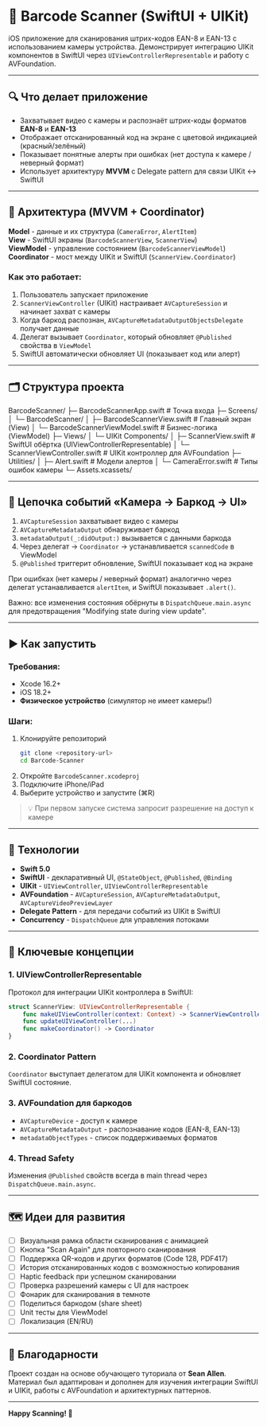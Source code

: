 # 📱 Barcode Scanner (SwiftUI + UIKit)

iOS приложение для сканирования штрих-кодов EAN-8 и EAN-13 с использованием камеры устройства. Демонстрирует интеграцию UIKit компонентов в SwiftUI через `UIViewControllerRepresentable` и работу с AVFoundation.

---

## 🔍 Что делает приложение

- Захватывает видео с камеры и распознаёт штрих-коды форматов **EAN-8** и **EAN-13**
- Отображает отсканированный код на экране с цветовой индикацией (красный/зелёный)
- Показывает понятные алерты при ошибках (нет доступа к камере / неверный формат)
- Использует архитектуру **MVVM** с Delegate pattern для связи UIKit ↔ SwiftUI

---

## 🧱 Архитектура (MVVM + Coordinator)

**Model** - данные и их структура (`CameraError`, `AlertItem`)  
**View** - SwiftUI экраны (`BarcodeScannerView`, `ScannerView`)  
**ViewModel** - управление состоянием (`BarcodeScannerViewModel`)  
**Coordinator** - мост между UIKit и SwiftUI (`ScannerView.Coordinator`)

### Как это работает:

1. Пользователь запускает приложение
2. `ScannerViewController` (UIKit) настраивает `AVCaptureSession` и начинает захват с камеры
3. Когда баркод распознан, `AVCaptureMetadataOutputObjectsDelegate` получает данные
4. Делегат вызывает `Coordinator`, который обновляет `@Published` свойства в `ViewModel`
5. SwiftUI автоматически обновляет UI (показывает код или алерт)

---

## 🗂️ Структура проекта

BarcodeScanner/
├─ BarcodeScannerApp.swift # Точка входа
├─ Screens/
│ └─ BarcodeScanner/
│ ├─ BarcodeScannerView.swift # Главный экран (View)
│ └─ BarcodeScannerViewModel.swift # Бизнес-логика (ViewModel)
├─ Views/
│ └─ UIKit Components/
│ ├─ ScannerView.swift # SwiftUI обёртка (UIViewControllerRepresentable)
│ └─ ScannerViewController.swift # UIKit контроллер для AVFoundation
├─ Utilities/
│ ├─ Alert.swift # Модели алертов
│ └─ CameraError.swift # Типы ошибок камеры
└─ Assets.xcassets/


---

## 🔄 Цепочка событий «Камера → Баркод → UI»

1. `AVCaptureSession` захватывает видео с камеры
2. `AVCaptureMetadataOutput` обнаруживает баркод
3. `metadataOutput(_:didOutput:)` вызывается с данными баркода
4. Через делегат → `Coordinator` → устанавливается `scannedCode` в ViewModel
5. `@Published` триггерит обновление, SwiftUI показывает код на экране

При ошибках (нет камеры / неверный формат) аналогично через делегат устанавливается `alertItem`, и SwiftUI показывает `.alert()`.

Важно: все изменения состояния обёрнуты в `DispatchQueue.main.async` для предотвращения "Modifying state during view update".

---

## ▶️ Как запустить

### Требования:
- Xcode 16.2+
- iOS 18.2+
- **Физическое устройство** (симулятор не имеет камеры!)

### Шаги:
1. Клонируйте репозиторий
   ```bash
   git clone <repository-url>
   cd Barcode-Scanner
   ```
2. Откройте `BarcodeScanner.xcodeproj`
3. Подключите iPhone/iPad
4. Выберите устройство и запустите (⌘R)

> 💡 При первом запуске система запросит разрешение на доступ к камере

---

## 🧰 Технологии

- **Swift 5.0**
- **SwiftUI** - декларативный UI, `@StateObject`, `@Published`, `@Binding`
- **UIKit** - `UIViewController`, `UIViewControllerRepresentable`
- **AVFoundation** - `AVCaptureSession`, `AVCaptureMetadataOutput`, `AVCaptureVideoPreviewLayer`
- **Delegate Pattern** - для передачи событий из UIKit в SwiftUI
- **Concurrency** - `DispatchQueue` для управления потоками

---

## 🎯 Ключевые концепции

### 1. UIViewControllerRepresentable
Протокол для интеграции UIKit контроллера в SwiftUI:
```swift
struct ScannerView: UIViewControllerRepresentable {
    func makeUIViewController(context: Context) -> ScannerViewController
    func updateUIViewController(...)
    func makeCoordinator() -> Coordinator
}
```

### 2. Coordinator Pattern
`Coordinator` выступает делегатом для UIKit компонента и обновляет SwiftUI состояние.

### 3. AVFoundation для баркодов
- `AVCaptureDevice` - доступ к камере
- `AVCaptureMetadataOutput` - распознавание кодов (EAN-8, EAN-13)
- `metadataObjectTypes` - список поддерживаемых форматов

### 4. Thread Safety
Изменения `@Published` свойств всегда в main thread через `DispatchQueue.main.async`.

---

## 🗺️ Идеи для развития

- [ ] Визуальная рамка области сканирования с анимацией
- [ ] Кнопка "Scan Again" для повторного сканирования
- [ ] Поддержка QR-кодов и других форматов (Code 128, PDF417)
- [ ] История отсканированных кодов с возможностью копирования
- [ ] Haptic feedback при успешном сканировании
- [ ] Проверка разрешений камеры с UI для настроек
- [ ] Фонарик для сканирования в темноте
- [ ] Поделиться баркодом (share sheet)
- [ ] Unit тесты для ViewModel
- [ ] Локализация (EN/RU)

---

## 🙏 Благодарности

Проект создан на основе обучающего туториала от **Sean Allen**. Материал был адаптирован и дополнен для изучения интеграции SwiftUI и UIKit, работы с AVFoundation и архитектурных паттернов.

---

**Happy Scanning! 📲**
